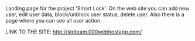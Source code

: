 Landing page for the project 'Smart Lock'. On the web site you can add new user, edit user data, block/unblock user status, delete user. Also there is a page where you can see all user action.

LINK TO THE SITE: http://stdteam.000webhostapp.com/